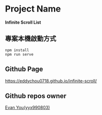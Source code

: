 # Project Name

**Infinite Scroll List**

## 專案本機啟動方式

```
npm install
npm run serve
```

## Github Page

https://eddychou0718.github.io/infinite-scroll/


## Github repos owner

[Evan You(yyx990803)](https://github.com/yyx990803?tab=repositories)


